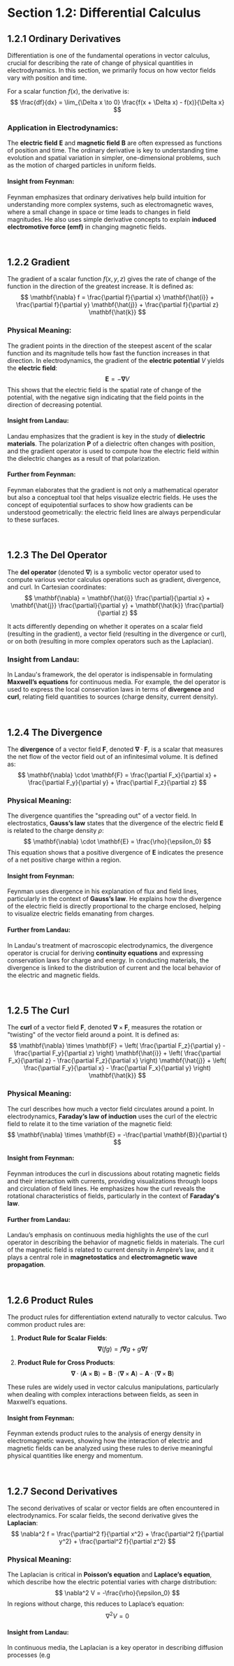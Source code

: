 # Section 1.2: Differential Calculus

## 1.2.1 Ordinary Derivatives

Differentiation is one of the fundamental operations in vector calculus, crucial for describing the rate of change of physical quantities in electrodynamics. In this section, we primarily focus on how vector fields vary with position and time.

For a scalar function $f(x)$, the derivative is:
$$
\frac{df}{dx} = \lim_{\Delta x \to 0} \frac{f(x + \Delta x) - f(x)}{\Delta x}
$$

### Application in Electrodynamics:
The **electric field** $\mathbf{E}$ and **magnetic field** $\mathbf{B}$ are often expressed as functions of position and time. The ordinary derivative is key to understanding time evolution and spatial variation in simpler, one-dimensional problems, such as the motion of charged particles in uniform fields.

#### Insight from Feynman:
Feynman emphasizes that ordinary derivatives help build intuition for understanding more complex systems, such as electromagnetic waves, where a small change in space or time leads to changes in field magnitudes. He also uses simple derivative concepts to explain **induced electromotive force (emf)** in changing magnetic fields.

<br>

## 1.2.2 Gradient

The gradient of a scalar function $f(x, y, z)$ gives the rate of change of the function in the direction of the greatest increase. It is defined as:
$$
\mathbf{\nabla} f = \frac{\partial f}{\partial x} \mathbf{\hat{i}} + \frac{\partial f}{\partial y} \mathbf{\hat{j}} + \frac{\partial f}{\partial z} \mathbf{\hat{k}}
$$

### Physical Meaning:
The gradient points in the direction of the steepest ascent of the scalar function and its magnitude tells how fast the function increases in that direction. In electrodynamics, the gradient of the **electric potential** $V$ yields the **electric field**:
$$
\mathbf{E} = -\mathbf{\nabla} V
$$
This shows that the electric field is the spatial rate of change of the potential, with the negative sign indicating that the field points in the direction of decreasing potential.

#### Insight from Landau:
Landau emphasizes that the gradient is key in the study of **dielectric materials**. The polarization $\mathbf{P}$ of a dielectric often changes with position, and the gradient operator is used to compute how the electric field within the dielectric changes as a result of that polarization.

#### Further from Feynman:
Feynman elaborates that the gradient is not only a mathematical operator but also a conceptual tool that helps visualize electric fields. He uses the concept of equipotential surfaces to show how gradients can be understood geometrically: the electric field lines are always perpendicular to these surfaces.

<br>

## 1.2.3 The Del Operator

The **del operator** (denoted $\mathbf{\nabla}$) is a symbolic vector operator used to compute various vector calculus operations such as gradient, divergence, and curl. In Cartesian coordinates:
$$
\mathbf{\nabla} = \mathbf{\hat{i}} \frac{\partial}{\partial x} + \mathbf{\hat{j}} \frac{\partial}{\partial y} + \mathbf{\hat{k}} \frac{\partial}{\partial z}
$$

It acts differently depending on whether it operates on a scalar field (resulting in the gradient), a vector field (resulting in the divergence or curl), or on both (resulting in more complex operators such as the Laplacian).

### Insight from Landau:
In Landau's framework, the del operator is indispensable in formulating **Maxwell’s equations** for continuous media. For example, the del operator is used to express the local conservation laws in terms of **divergence** and **curl**, relating field quantities to sources (charge density, current density).

<br>

## 1.2.4 The Divergence

The **divergence** of a vector field $\mathbf{F}$, denoted $\mathbf{\nabla} \cdot \mathbf{F}$, is a scalar that measures the net flow of the vector field out of an infinitesimal volume. It is defined as:
$$
\mathbf{\nabla} \cdot \mathbf{F} = \frac{\partial F_x}{\partial x} + \frac{\partial F_y}{\partial y} + \frac{\partial F_z}{\partial z}
$$

### Physical Meaning:
The divergence quantifies the "spreading out" of a vector field. In electrostatics, **Gauss’s law** states that the divergence of the electric field $\mathbf{E}$ is related to the charge density $\rho$:
$$
\mathbf{\nabla} \cdot \mathbf{E} = \frac{\rho}{\epsilon_0}
$$
This equation shows that a positive divergence of $\mathbf{E}$ indicates the presence of a net positive charge within a region.

#### Insight from Feynman:
Feynman uses divergence in his explanation of flux and field lines, particularly in the context of **Gauss’s law**. He explains how the divergence of the electric field is directly proportional to the charge enclosed, helping to visualize electric fields emanating from charges.

#### Further from Landau:
In Landau's treatment of macroscopic electrodynamics, the divergence operator is crucial for deriving **continuity equations** and expressing conservation laws for charge and energy. In conducting materials, the divergence is linked to the distribution of current and the local behavior of the electric and magnetic fields.

<br>

## 1.2.5 The Curl

The **curl** of a vector field $\mathbf{F}$, denoted $\mathbf{\nabla} \times \mathbf{F}$, measures the rotation or "twisting" of the vector field around a point. It is defined as:
$$
\mathbf{\nabla} \times \mathbf{F} = \left( \frac{\partial F_z}{\partial y} - \frac{\partial F_y}{\partial z} \right) \mathbf{\hat{i}} + \left( \frac{\partial F_x}{\partial z} - \frac{\partial F_z}{\partial x} \right) \mathbf{\hat{j}} + \left( \frac{\partial F_y}{\partial x} - \frac{\partial F_x}{\partial y} \right) \mathbf{\hat{k}}
$$

### Physical Meaning:
The curl describes how much a vector field circulates around a point. In electrodynamics, **Faraday’s law of induction** uses the curl of the electric field to relate it to the time variation of the magnetic field:
$$
\mathbf{\nabla} \times \mathbf{E} = -\frac{\partial \mathbf{B}}{\partial t}
$$

#### Insight from Feynman:
Feynman introduces the curl in discussions about rotating magnetic fields and their interaction with currents, providing visualizations through loops and circulation of field lines. He emphasizes how the curl reveals the rotational characteristics of fields, particularly in the context of **Faraday's law**.

#### Further from Landau:
Landau’s emphasis on continuous media highlights the use of the curl operator in describing the behavior of magnetic fields in materials. The curl of the magnetic field is related to current density in Ampère’s law, and it plays a central role in **magnetostatics** and **electromagnetic wave propagation**.

<br>

## 1.2.6 Product Rules

The product rules for differentiation extend naturally to vector calculus. Two common product rules are:

1. **Product Rule for Scalar Fields**:
   $$
   \mathbf{\nabla}(fg) = f\mathbf{\nabla}g + g\mathbf{\nabla}f
   $$

2. **Product Rule for Cross Products**:
   $$
   \mathbf{\nabla} \cdot (\mathbf{A} \times \mathbf{B}) = \mathbf{B} \cdot (\mathbf{\nabla} \times \mathbf{A}) - \mathbf{A} \cdot (\mathbf{\nabla} \times \mathbf{B})
   $$

These rules are widely used in vector calculus manipulations, particularly when dealing with complex interactions between fields, as seen in Maxwell’s equations.

#### Insight from Feynman:
Feynman extends product rules to the analysis of energy density in electromagnetic waves, showing how the interaction of electric and magnetic fields can be analyzed using these rules to derive meaningful physical quantities like energy and momentum.

<br>

## 1.2.7 Second Derivatives

The second derivatives of scalar or vector fields are often encountered in electrodynamics. For scalar fields, the second derivative gives the **Laplacian**:
$$
\nabla^2 f = \frac{\partial^2 f}{\partial x^2} + \frac{\partial^2 f}{\partial y^2} + \frac{\partial^2 f}{\partial z^2}
$$

### Physical Meaning:
The Laplacian is critical in **Poisson’s equation** and **Laplace’s equation**, which describe how the electric potential varies with charge distribution:
$$
\nabla^2 V = -\frac{\rho}{\epsilon_0}
$$
In regions without charge, this reduces to Laplace’s equation:
$$
\nabla^2 V = 0
$$

#### Insight from Landau:
In continuous media, the Laplacian is a key operator in describing diffusion processes (e.g
